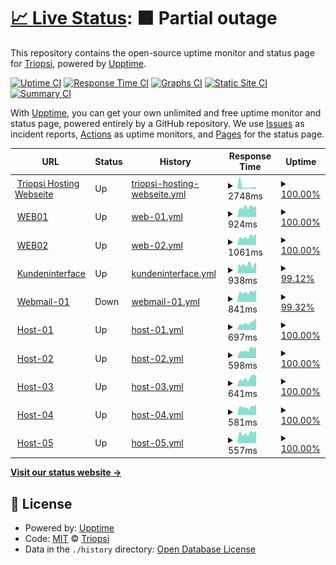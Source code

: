 # [📈 Live Status](https://triopsi.github.io/statuspage): <!--live status--> **🟧 Partial outage**

This repository contains the open-source uptime monitor and status page for [Triopsi](https://www.wiki.profoxi.de), powered by [Upptime](https://github.com/upptime/upptime).

[![Uptime CI](https://github.com/triopsi/statuspage/workflows/Uptime%20CI/badge.svg)](https://github.com/triopsi/statuspage/actions?query=workflow%3A%22Uptime+CI%22)
[![Response Time CI](https://github.com/triopsi/statuspage/workflows/Response%20Time%20CI/badge.svg)](https://github.com/triopsi/statuspage/actions?query=workflow%3A%22Response+Time+CI%22)
[![Graphs CI](https://github.com/triopsi/statuspage/workflows/Graphs%20CI/badge.svg)](https://github.com/triopsi/statuspage/actions?query=workflow%3A%22Graphs+CI%22)
[![Static Site CI](https://github.com/triopsi/statuspage/workflows/Static%20Site%20CI/badge.svg)](https://github.com/triopsi/statuspage/actions?query=workflow%3A%22Static+Site+CI%22)
[![Summary CI](https://github.com/triopsi/statuspage/workflows/Summary%20CI/badge.svg)](https://github.com/triopsi/statuspage/actions?query=workflow%3A%22Summary+CI%22)

With [Upptime](https://upptime.js.org), you can get your own unlimited and free uptime monitor and status page, powered entirely by a GitHub repository. We use [Issues](https://github.com/triopsi/statuspage/issues) as incident reports, [Actions](https://github.com/triopsi/statuspage/actions) as uptime monitors, and [Pages](https://triopsi.github.io/statuspage) for the status page.

<!--start: status pages-->
<!-- This summary is generated by Upptime (https://github.com/upptime/upptime) -->
<!-- Do not edit this manually, your changes will be overwritten -->
<!-- prettier-ignore -->
| URL | Status | History | Response Time | Uptime |
| --- | ------ | ------- | ------------- | ------ |
| <img alt="" src="https://favicons.githubusercontent.com/triopsi-hosting.com" height="13"> [Triopsi Hosting Webseite](https://triopsi-hosting.com) | Up | [triopsi-hosting-webseite.yml](https://github.com/triopsi/statuspage/commits/HEAD/history/triopsi-hosting-webseite.yml) | <details><summary><img alt="Response time graph" src="./graphs/triopsi-hosting-webseite/response-time-week.png" height="20"> 2748ms</summary><br><a href="https://status.triopsi-hosting.com/history/triopsi-hosting-webseite"><img alt="Response time 2033" src="https://img.shields.io/endpoint?url=https%3A%2F%2Fraw.githubusercontent.com%2Ftriopsi%2Fstatuspage%2FHEAD%2Fapi%2Ftriopsi-hosting-webseite%2Fresponse-time.json"></a><br><a href="https://status.triopsi-hosting.com/history/triopsi-hosting-webseite"><img alt="24-hour response time 1436" src="https://img.shields.io/endpoint?url=https%3A%2F%2Fraw.githubusercontent.com%2Ftriopsi%2Fstatuspage%2FHEAD%2Fapi%2Ftriopsi-hosting-webseite%2Fresponse-time-day.json"></a><br><a href="https://status.triopsi-hosting.com/history/triopsi-hosting-webseite"><img alt="7-day response time 2748" src="https://img.shields.io/endpoint?url=https%3A%2F%2Fraw.githubusercontent.com%2Ftriopsi%2Fstatuspage%2FHEAD%2Fapi%2Ftriopsi-hosting-webseite%2Fresponse-time-week.json"></a><br><a href="https://status.triopsi-hosting.com/history/triopsi-hosting-webseite"><img alt="30-day response time 1815" src="https://img.shields.io/endpoint?url=https%3A%2F%2Fraw.githubusercontent.com%2Ftriopsi%2Fstatuspage%2FHEAD%2Fapi%2Ftriopsi-hosting-webseite%2Fresponse-time-month.json"></a><br><a href="https://status.triopsi-hosting.com/history/triopsi-hosting-webseite"><img alt="1-year response time 2011" src="https://img.shields.io/endpoint?url=https%3A%2F%2Fraw.githubusercontent.com%2Ftriopsi%2Fstatuspage%2FHEAD%2Fapi%2Ftriopsi-hosting-webseite%2Fresponse-time-year.json"></a></details> | <details><summary><a href="https://status.triopsi-hosting.com/history/triopsi-hosting-webseite">100.00%</a></summary><a href="https://status.triopsi-hosting.com/history/triopsi-hosting-webseite"><img alt="All-time uptime 99.98%" src="https://img.shields.io/endpoint?url=https%3A%2F%2Fraw.githubusercontent.com%2Ftriopsi%2Fstatuspage%2FHEAD%2Fapi%2Ftriopsi-hosting-webseite%2Fuptime.json"></a><br><a href="https://status.triopsi-hosting.com/history/triopsi-hosting-webseite"><img alt="24-hour uptime 100.00%" src="https://img.shields.io/endpoint?url=https%3A%2F%2Fraw.githubusercontent.com%2Ftriopsi%2Fstatuspage%2FHEAD%2Fapi%2Ftriopsi-hosting-webseite%2Fuptime-day.json"></a><br><a href="https://status.triopsi-hosting.com/history/triopsi-hosting-webseite"><img alt="7-day uptime 100.00%" src="https://img.shields.io/endpoint?url=https%3A%2F%2Fraw.githubusercontent.com%2Ftriopsi%2Fstatuspage%2FHEAD%2Fapi%2Ftriopsi-hosting-webseite%2Fuptime-week.json"></a><br><a href="https://status.triopsi-hosting.com/history/triopsi-hosting-webseite"><img alt="30-day uptime 99.72%" src="https://img.shields.io/endpoint?url=https%3A%2F%2Fraw.githubusercontent.com%2Ftriopsi%2Fstatuspage%2FHEAD%2Fapi%2Ftriopsi-hosting-webseite%2Fuptime-month.json"></a><br><a href="https://status.triopsi-hosting.com/history/triopsi-hosting-webseite"><img alt="1-year uptime 99.98%" src="https://img.shields.io/endpoint?url=https%3A%2F%2Fraw.githubusercontent.com%2Ftriopsi%2Fstatuspage%2FHEAD%2Fapi%2Ftriopsi-hosting-webseite%2Fuptime-year.json"></a></details>
| <img alt="" src="https://favicons.githubusercontent.com/admin.triopsi-hosting.com" height="13"> [WEB01](https://admin.triopsi-hosting.com) | Up | [web-01.yml](https://github.com/triopsi/statuspage/commits/HEAD/history/web-01.yml) | <details><summary><img alt="Response time graph" src="./graphs/web-01/response-time-week.png" height="20"> 924ms</summary><br><a href="https://status.triopsi-hosting.com/history/web-01"><img alt="Response time 1358" src="https://img.shields.io/endpoint?url=https%3A%2F%2Fraw.githubusercontent.com%2Ftriopsi%2Fstatuspage%2FHEAD%2Fapi%2Fweb-01%2Fresponse-time.json"></a><br><a href="https://status.triopsi-hosting.com/history/web-01"><img alt="24-hour response time 1006" src="https://img.shields.io/endpoint?url=https%3A%2F%2Fraw.githubusercontent.com%2Ftriopsi%2Fstatuspage%2FHEAD%2Fapi%2Fweb-01%2Fresponse-time-day.json"></a><br><a href="https://status.triopsi-hosting.com/history/web-01"><img alt="7-day response time 924" src="https://img.shields.io/endpoint?url=https%3A%2F%2Fraw.githubusercontent.com%2Ftriopsi%2Fstatuspage%2FHEAD%2Fapi%2Fweb-01%2Fresponse-time-week.json"></a><br><a href="https://status.triopsi-hosting.com/history/web-01"><img alt="30-day response time 973" src="https://img.shields.io/endpoint?url=https%3A%2F%2Fraw.githubusercontent.com%2Ftriopsi%2Fstatuspage%2FHEAD%2Fapi%2Fweb-01%2Fresponse-time-month.json"></a><br><a href="https://status.triopsi-hosting.com/history/web-01"><img alt="1-year response time 1387" src="https://img.shields.io/endpoint?url=https%3A%2F%2Fraw.githubusercontent.com%2Ftriopsi%2Fstatuspage%2FHEAD%2Fapi%2Fweb-01%2Fresponse-time-year.json"></a></details> | <details><summary><a href="https://status.triopsi-hosting.com/history/web-01">100.00%</a></summary><a href="https://status.triopsi-hosting.com/history/web-01"><img alt="All-time uptime 100.00%" src="https://img.shields.io/endpoint?url=https%3A%2F%2Fraw.githubusercontent.com%2Ftriopsi%2Fstatuspage%2FHEAD%2Fapi%2Fweb-01%2Fuptime.json"></a><br><a href="https://status.triopsi-hosting.com/history/web-01"><img alt="24-hour uptime 100.00%" src="https://img.shields.io/endpoint?url=https%3A%2F%2Fraw.githubusercontent.com%2Ftriopsi%2Fstatuspage%2FHEAD%2Fapi%2Fweb-01%2Fuptime-day.json"></a><br><a href="https://status.triopsi-hosting.com/history/web-01"><img alt="7-day uptime 100.00%" src="https://img.shields.io/endpoint?url=https%3A%2F%2Fraw.githubusercontent.com%2Ftriopsi%2Fstatuspage%2FHEAD%2Fapi%2Fweb-01%2Fuptime-week.json"></a><br><a href="https://status.triopsi-hosting.com/history/web-01"><img alt="30-day uptime 100.00%" src="https://img.shields.io/endpoint?url=https%3A%2F%2Fraw.githubusercontent.com%2Ftriopsi%2Fstatuspage%2FHEAD%2Fapi%2Fweb-01%2Fuptime-month.json"></a><br><a href="https://status.triopsi-hosting.com/history/web-01"><img alt="1-year uptime 100.00%" src="https://img.shields.io/endpoint?url=https%3A%2F%2Fraw.githubusercontent.com%2Ftriopsi%2Fstatuspage%2FHEAD%2Fapi%2Fweb-01%2Fuptime-year.json"></a></details>
| <img alt="" src="https://favicons.githubusercontent.com/web02.triopsi-hosting.com" height="13"> [WEB02](https://web02.triopsi-hosting.com:8443) | Up | [web-02.yml](https://github.com/triopsi/statuspage/commits/HEAD/history/web-02.yml) | <details><summary><img alt="Response time graph" src="./graphs/web-02/response-time-week.png" height="20"> 1061ms</summary><br><a href="https://status.triopsi-hosting.com/history/web-02"><img alt="Response time 1046" src="https://img.shields.io/endpoint?url=https%3A%2F%2Fraw.githubusercontent.com%2Ftriopsi%2Fstatuspage%2FHEAD%2Fapi%2Fweb-02%2Fresponse-time.json"></a><br><a href="https://status.triopsi-hosting.com/history/web-02"><img alt="24-hour response time 1475" src="https://img.shields.io/endpoint?url=https%3A%2F%2Fraw.githubusercontent.com%2Ftriopsi%2Fstatuspage%2FHEAD%2Fapi%2Fweb-02%2Fresponse-time-day.json"></a><br><a href="https://status.triopsi-hosting.com/history/web-02"><img alt="7-day response time 1061" src="https://img.shields.io/endpoint?url=https%3A%2F%2Fraw.githubusercontent.com%2Ftriopsi%2Fstatuspage%2FHEAD%2Fapi%2Fweb-02%2Fresponse-time-week.json"></a><br><a href="https://status.triopsi-hosting.com/history/web-02"><img alt="30-day response time 1116" src="https://img.shields.io/endpoint?url=https%3A%2F%2Fraw.githubusercontent.com%2Ftriopsi%2Fstatuspage%2FHEAD%2Fapi%2Fweb-02%2Fresponse-time-month.json"></a><br><a href="https://status.triopsi-hosting.com/history/web-02"><img alt="1-year response time 1048" src="https://img.shields.io/endpoint?url=https%3A%2F%2Fraw.githubusercontent.com%2Ftriopsi%2Fstatuspage%2FHEAD%2Fapi%2Fweb-02%2Fresponse-time-year.json"></a></details> | <details><summary><a href="https://status.triopsi-hosting.com/history/web-02">100.00%</a></summary><a href="https://status.triopsi-hosting.com/history/web-02"><img alt="All-time uptime 100.00%" src="https://img.shields.io/endpoint?url=https%3A%2F%2Fraw.githubusercontent.com%2Ftriopsi%2Fstatuspage%2FHEAD%2Fapi%2Fweb-02%2Fuptime.json"></a><br><a href="https://status.triopsi-hosting.com/history/web-02"><img alt="24-hour uptime 100.00%" src="https://img.shields.io/endpoint?url=https%3A%2F%2Fraw.githubusercontent.com%2Ftriopsi%2Fstatuspage%2FHEAD%2Fapi%2Fweb-02%2Fuptime-day.json"></a><br><a href="https://status.triopsi-hosting.com/history/web-02"><img alt="7-day uptime 100.00%" src="https://img.shields.io/endpoint?url=https%3A%2F%2Fraw.githubusercontent.com%2Ftriopsi%2Fstatuspage%2FHEAD%2Fapi%2Fweb-02%2Fuptime-week.json"></a><br><a href="https://status.triopsi-hosting.com/history/web-02"><img alt="30-day uptime 100.00%" src="https://img.shields.io/endpoint?url=https%3A%2F%2Fraw.githubusercontent.com%2Ftriopsi%2Fstatuspage%2FHEAD%2Fapi%2Fweb-02%2Fuptime-month.json"></a><br><a href="https://status.triopsi-hosting.com/history/web-02"><img alt="1-year uptime 100.00%" src="https://img.shields.io/endpoint?url=https%3A%2F%2Fraw.githubusercontent.com%2Ftriopsi%2Fstatuspage%2FHEAD%2Fapi%2Fweb-02%2Fuptime-year.json"></a></details>
| <img alt="" src="https://assets.triopsi-hosting.com/images/logo/favicon-96x96.ico" height="13"> [Kundeninterface](https://cp.triopsi-hosting.com) | Up | [kundeninterface.yml](https://github.com/triopsi/statuspage/commits/HEAD/history/kundeninterface.yml) | <details><summary><img alt="Response time graph" src="./graphs/kundeninterface/response-time-week.png" height="20"> 938ms</summary><br><a href="https://status.triopsi-hosting.com/history/kundeninterface"><img alt="Response time 969" src="https://img.shields.io/endpoint?url=https%3A%2F%2Fraw.githubusercontent.com%2Ftriopsi%2Fstatuspage%2FHEAD%2Fapi%2Fkundeninterface%2Fresponse-time.json"></a><br><a href="https://status.triopsi-hosting.com/history/kundeninterface"><img alt="24-hour response time 1190" src="https://img.shields.io/endpoint?url=https%3A%2F%2Fraw.githubusercontent.com%2Ftriopsi%2Fstatuspage%2FHEAD%2Fapi%2Fkundeninterface%2Fresponse-time-day.json"></a><br><a href="https://status.triopsi-hosting.com/history/kundeninterface"><img alt="7-day response time 938" src="https://img.shields.io/endpoint?url=https%3A%2F%2Fraw.githubusercontent.com%2Ftriopsi%2Fstatuspage%2FHEAD%2Fapi%2Fkundeninterface%2Fresponse-time-week.json"></a><br><a href="https://status.triopsi-hosting.com/history/kundeninterface"><img alt="30-day response time 983" src="https://img.shields.io/endpoint?url=https%3A%2F%2Fraw.githubusercontent.com%2Ftriopsi%2Fstatuspage%2FHEAD%2Fapi%2Fkundeninterface%2Fresponse-time-month.json"></a><br><a href="https://status.triopsi-hosting.com/history/kundeninterface"><img alt="1-year response time 948" src="https://img.shields.io/endpoint?url=https%3A%2F%2Fraw.githubusercontent.com%2Ftriopsi%2Fstatuspage%2FHEAD%2Fapi%2Fkundeninterface%2Fresponse-time-year.json"></a></details> | <details><summary><a href="https://status.triopsi-hosting.com/history/kundeninterface">99.12%</a></summary><a href="https://status.triopsi-hosting.com/history/kundeninterface"><img alt="All-time uptime 99.98%" src="https://img.shields.io/endpoint?url=https%3A%2F%2Fraw.githubusercontent.com%2Ftriopsi%2Fstatuspage%2FHEAD%2Fapi%2Fkundeninterface%2Fuptime.json"></a><br><a href="https://status.triopsi-hosting.com/history/kundeninterface"><img alt="24-hour uptime 100.00%" src="https://img.shields.io/endpoint?url=https%3A%2F%2Fraw.githubusercontent.com%2Ftriopsi%2Fstatuspage%2FHEAD%2Fapi%2Fkundeninterface%2Fuptime-day.json"></a><br><a href="https://status.triopsi-hosting.com/history/kundeninterface"><img alt="7-day uptime 99.12%" src="https://img.shields.io/endpoint?url=https%3A%2F%2Fraw.githubusercontent.com%2Ftriopsi%2Fstatuspage%2FHEAD%2Fapi%2Fkundeninterface%2Fuptime-week.json"></a><br><a href="https://status.triopsi-hosting.com/history/kundeninterface"><img alt="30-day uptime 99.80%" src="https://img.shields.io/endpoint?url=https%3A%2F%2Fraw.githubusercontent.com%2Ftriopsi%2Fstatuspage%2FHEAD%2Fapi%2Fkundeninterface%2Fuptime-month.json"></a><br><a href="https://status.triopsi-hosting.com/history/kundeninterface"><img alt="1-year uptime 99.98%" src="https://img.shields.io/endpoint?url=https%3A%2F%2Fraw.githubusercontent.com%2Ftriopsi%2Fstatuspage%2FHEAD%2Fapi%2Fkundeninterface%2Fuptime-year.json"></a></details>
| <img alt="" src="https://favicons.githubusercontent.com/webmail.triopsi-hosting.com" height="13"> [Webmail-01](https://webmail.triopsi-hosting.com) | Down | [webmail-01.yml](https://github.com/triopsi/statuspage/commits/HEAD/history/webmail-01.yml) | <details><summary><img alt="Response time graph" src="./graphs/webmail-01/response-time-week.png" height="20"> 841ms</summary><br><a href="https://status.triopsi-hosting.com/history/webmail-01"><img alt="Response time 903" src="https://img.shields.io/endpoint?url=https%3A%2F%2Fraw.githubusercontent.com%2Ftriopsi%2Fstatuspage%2FHEAD%2Fapi%2Fwebmail-01%2Fresponse-time.json"></a><br><a href="https://status.triopsi-hosting.com/history/webmail-01"><img alt="24-hour response time 971" src="https://img.shields.io/endpoint?url=https%3A%2F%2Fraw.githubusercontent.com%2Ftriopsi%2Fstatuspage%2FHEAD%2Fapi%2Fwebmail-01%2Fresponse-time-day.json"></a><br><a href="https://status.triopsi-hosting.com/history/webmail-01"><img alt="7-day response time 841" src="https://img.shields.io/endpoint?url=https%3A%2F%2Fraw.githubusercontent.com%2Ftriopsi%2Fstatuspage%2FHEAD%2Fapi%2Fwebmail-01%2Fresponse-time-week.json"></a><br><a href="https://status.triopsi-hosting.com/history/webmail-01"><img alt="30-day response time 826" src="https://img.shields.io/endpoint?url=https%3A%2F%2Fraw.githubusercontent.com%2Ftriopsi%2Fstatuspage%2FHEAD%2Fapi%2Fwebmail-01%2Fresponse-time-month.json"></a><br><a href="https://status.triopsi-hosting.com/history/webmail-01"><img alt="1-year response time 909" src="https://img.shields.io/endpoint?url=https%3A%2F%2Fraw.githubusercontent.com%2Ftriopsi%2Fstatuspage%2FHEAD%2Fapi%2Fwebmail-01%2Fresponse-time-year.json"></a></details> | <details><summary><a href="https://status.triopsi-hosting.com/history/webmail-01">99.32%</a></summary><a href="https://status.triopsi-hosting.com/history/webmail-01"><img alt="All-time uptime 99.97%" src="https://img.shields.io/endpoint?url=https%3A%2F%2Fraw.githubusercontent.com%2Ftriopsi%2Fstatuspage%2FHEAD%2Fapi%2Fwebmail-01%2Fuptime.json"></a><br><a href="https://status.triopsi-hosting.com/history/webmail-01"><img alt="24-hour uptime 95.23%" src="https://img.shields.io/endpoint?url=https%3A%2F%2Fraw.githubusercontent.com%2Ftriopsi%2Fstatuspage%2FHEAD%2Fapi%2Fwebmail-01%2Fuptime-day.json"></a><br><a href="https://status.triopsi-hosting.com/history/webmail-01"><img alt="7-day uptime 99.32%" src="https://img.shields.io/endpoint?url=https%3A%2F%2Fraw.githubusercontent.com%2Ftriopsi%2Fstatuspage%2FHEAD%2Fapi%2Fwebmail-01%2Fuptime-week.json"></a><br><a href="https://status.triopsi-hosting.com/history/webmail-01"><img alt="30-day uptime 99.84%" src="https://img.shields.io/endpoint?url=https%3A%2F%2Fraw.githubusercontent.com%2Ftriopsi%2Fstatuspage%2FHEAD%2Fapi%2Fwebmail-01%2Fuptime-month.json"></a><br><a href="https://status.triopsi-hosting.com/history/webmail-01"><img alt="1-year uptime 99.97%" src="https://img.shields.io/endpoint?url=https%3A%2F%2Fraw.githubusercontent.com%2Ftriopsi%2Fstatuspage%2FHEAD%2Fapi%2Fwebmail-01%2Fuptime-year.json"></a></details>
| <img alt="" src="https://favicons.githubusercontent.com/host1.phoenix.com.de" height="13"> [Host-01](https://host1.phoenix.com.de:8006) | Up | [host-01.yml](https://github.com/triopsi/statuspage/commits/HEAD/history/host-01.yml) | <details><summary><img alt="Response time graph" src="./graphs/host-01/response-time-week.png" height="20"> 697ms</summary><br><a href="https://status.triopsi-hosting.com/history/host-01"><img alt="Response time 1187" src="https://img.shields.io/endpoint?url=https%3A%2F%2Fraw.githubusercontent.com%2Ftriopsi%2Fstatuspage%2FHEAD%2Fapi%2Fhost-01%2Fresponse-time.json"></a><br><a href="https://status.triopsi-hosting.com/history/host-01"><img alt="24-hour response time 1119" src="https://img.shields.io/endpoint?url=https%3A%2F%2Fraw.githubusercontent.com%2Ftriopsi%2Fstatuspage%2FHEAD%2Fapi%2Fhost-01%2Fresponse-time-day.json"></a><br><a href="https://status.triopsi-hosting.com/history/host-01"><img alt="7-day response time 697" src="https://img.shields.io/endpoint?url=https%3A%2F%2Fraw.githubusercontent.com%2Ftriopsi%2Fstatuspage%2FHEAD%2Fapi%2Fhost-01%2Fresponse-time-week.json"></a><br><a href="https://status.triopsi-hosting.com/history/host-01"><img alt="30-day response time 702" src="https://img.shields.io/endpoint?url=https%3A%2F%2Fraw.githubusercontent.com%2Ftriopsi%2Fstatuspage%2FHEAD%2Fapi%2Fhost-01%2Fresponse-time-month.json"></a><br><a href="https://status.triopsi-hosting.com/history/host-01"><img alt="1-year response time 1207" src="https://img.shields.io/endpoint?url=https%3A%2F%2Fraw.githubusercontent.com%2Ftriopsi%2Fstatuspage%2FHEAD%2Fapi%2Fhost-01%2Fresponse-time-year.json"></a></details> | <details><summary><a href="https://status.triopsi-hosting.com/history/host-01">100.00%</a></summary><a href="https://status.triopsi-hosting.com/history/host-01"><img alt="All-time uptime 100.00%" src="https://img.shields.io/endpoint?url=https%3A%2F%2Fraw.githubusercontent.com%2Ftriopsi%2Fstatuspage%2FHEAD%2Fapi%2Fhost-01%2Fuptime.json"></a><br><a href="https://status.triopsi-hosting.com/history/host-01"><img alt="24-hour uptime 100.00%" src="https://img.shields.io/endpoint?url=https%3A%2F%2Fraw.githubusercontent.com%2Ftriopsi%2Fstatuspage%2FHEAD%2Fapi%2Fhost-01%2Fuptime-day.json"></a><br><a href="https://status.triopsi-hosting.com/history/host-01"><img alt="7-day uptime 100.00%" src="https://img.shields.io/endpoint?url=https%3A%2F%2Fraw.githubusercontent.com%2Ftriopsi%2Fstatuspage%2FHEAD%2Fapi%2Fhost-01%2Fuptime-week.json"></a><br><a href="https://status.triopsi-hosting.com/history/host-01"><img alt="30-day uptime 100.00%" src="https://img.shields.io/endpoint?url=https%3A%2F%2Fraw.githubusercontent.com%2Ftriopsi%2Fstatuspage%2FHEAD%2Fapi%2Fhost-01%2Fuptime-month.json"></a><br><a href="https://status.triopsi-hosting.com/history/host-01"><img alt="1-year uptime 100.00%" src="https://img.shields.io/endpoint?url=https%3A%2F%2Fraw.githubusercontent.com%2Ftriopsi%2Fstatuspage%2FHEAD%2Fapi%2Fhost-01%2Fuptime-year.json"></a></details>
| <img alt="" src="https://favicons.githubusercontent.com/host2.phoenix.com.de" height="13"> [Host-02](https://host2.phoenix.com.de:8006) | Up | [host-02.yml](https://github.com/triopsi/statuspage/commits/HEAD/history/host-02.yml) | <details><summary><img alt="Response time graph" src="./graphs/host-02/response-time-week.png" height="20"> 598ms</summary><br><a href="https://status.triopsi-hosting.com/history/host-02"><img alt="Response time 627" src="https://img.shields.io/endpoint?url=https%3A%2F%2Fraw.githubusercontent.com%2Ftriopsi%2Fstatuspage%2FHEAD%2Fapi%2Fhost-02%2Fresponse-time.json"></a><br><a href="https://status.triopsi-hosting.com/history/host-02"><img alt="24-hour response time 774" src="https://img.shields.io/endpoint?url=https%3A%2F%2Fraw.githubusercontent.com%2Ftriopsi%2Fstatuspage%2FHEAD%2Fapi%2Fhost-02%2Fresponse-time-day.json"></a><br><a href="https://status.triopsi-hosting.com/history/host-02"><img alt="7-day response time 598" src="https://img.shields.io/endpoint?url=https%3A%2F%2Fraw.githubusercontent.com%2Ftriopsi%2Fstatuspage%2FHEAD%2Fapi%2Fhost-02%2Fresponse-time-week.json"></a><br><a href="https://status.triopsi-hosting.com/history/host-02"><img alt="30-day response time 629" src="https://img.shields.io/endpoint?url=https%3A%2F%2Fraw.githubusercontent.com%2Ftriopsi%2Fstatuspage%2FHEAD%2Fapi%2Fhost-02%2Fresponse-time-month.json"></a><br><a href="https://status.triopsi-hosting.com/history/host-02"><img alt="1-year response time 625" src="https://img.shields.io/endpoint?url=https%3A%2F%2Fraw.githubusercontent.com%2Ftriopsi%2Fstatuspage%2FHEAD%2Fapi%2Fhost-02%2Fresponse-time-year.json"></a></details> | <details><summary><a href="https://status.triopsi-hosting.com/history/host-02">100.00%</a></summary><a href="https://status.triopsi-hosting.com/history/host-02"><img alt="All-time uptime 100.00%" src="https://img.shields.io/endpoint?url=https%3A%2F%2Fraw.githubusercontent.com%2Ftriopsi%2Fstatuspage%2FHEAD%2Fapi%2Fhost-02%2Fuptime.json"></a><br><a href="https://status.triopsi-hosting.com/history/host-02"><img alt="24-hour uptime 100.00%" src="https://img.shields.io/endpoint?url=https%3A%2F%2Fraw.githubusercontent.com%2Ftriopsi%2Fstatuspage%2FHEAD%2Fapi%2Fhost-02%2Fuptime-day.json"></a><br><a href="https://status.triopsi-hosting.com/history/host-02"><img alt="7-day uptime 100.00%" src="https://img.shields.io/endpoint?url=https%3A%2F%2Fraw.githubusercontent.com%2Ftriopsi%2Fstatuspage%2FHEAD%2Fapi%2Fhost-02%2Fuptime-week.json"></a><br><a href="https://status.triopsi-hosting.com/history/host-02"><img alt="30-day uptime 100.00%" src="https://img.shields.io/endpoint?url=https%3A%2F%2Fraw.githubusercontent.com%2Ftriopsi%2Fstatuspage%2FHEAD%2Fapi%2Fhost-02%2Fuptime-month.json"></a><br><a href="https://status.triopsi-hosting.com/history/host-02"><img alt="1-year uptime 100.00%" src="https://img.shields.io/endpoint?url=https%3A%2F%2Fraw.githubusercontent.com%2Ftriopsi%2Fstatuspage%2FHEAD%2Fapi%2Fhost-02%2Fuptime-year.json"></a></details>
| <img alt="" src="https://favicons.githubusercontent.com/host3.phoenix.com.de" height="13"> [Host-03](https://host3.phoenix.com.de:8006) | Up | [host-03.yml](https://github.com/triopsi/statuspage/commits/HEAD/history/host-03.yml) | <details><summary><img alt="Response time graph" src="./graphs/host-03/response-time-week.png" height="20"> 641ms</summary><br><a href="https://status.triopsi-hosting.com/history/host-03"><img alt="Response time 611" src="https://img.shields.io/endpoint?url=https%3A%2F%2Fraw.githubusercontent.com%2Ftriopsi%2Fstatuspage%2FHEAD%2Fapi%2Fhost-03%2Fresponse-time.json"></a><br><a href="https://status.triopsi-hosting.com/history/host-03"><img alt="24-hour response time 797" src="https://img.shields.io/endpoint?url=https%3A%2F%2Fraw.githubusercontent.com%2Ftriopsi%2Fstatuspage%2FHEAD%2Fapi%2Fhost-03%2Fresponse-time-day.json"></a><br><a href="https://status.triopsi-hosting.com/history/host-03"><img alt="7-day response time 641" src="https://img.shields.io/endpoint?url=https%3A%2F%2Fraw.githubusercontent.com%2Ftriopsi%2Fstatuspage%2FHEAD%2Fapi%2Fhost-03%2Fresponse-time-week.json"></a><br><a href="https://status.triopsi-hosting.com/history/host-03"><img alt="30-day response time 590" src="https://img.shields.io/endpoint?url=https%3A%2F%2Fraw.githubusercontent.com%2Ftriopsi%2Fstatuspage%2FHEAD%2Fapi%2Fhost-03%2Fresponse-time-month.json"></a><br><a href="https://status.triopsi-hosting.com/history/host-03"><img alt="1-year response time 609" src="https://img.shields.io/endpoint?url=https%3A%2F%2Fraw.githubusercontent.com%2Ftriopsi%2Fstatuspage%2FHEAD%2Fapi%2Fhost-03%2Fresponse-time-year.json"></a></details> | <details><summary><a href="https://status.triopsi-hosting.com/history/host-03">100.00%</a></summary><a href="https://status.triopsi-hosting.com/history/host-03"><img alt="All-time uptime 100.00%" src="https://img.shields.io/endpoint?url=https%3A%2F%2Fraw.githubusercontent.com%2Ftriopsi%2Fstatuspage%2FHEAD%2Fapi%2Fhost-03%2Fuptime.json"></a><br><a href="https://status.triopsi-hosting.com/history/host-03"><img alt="24-hour uptime 100.00%" src="https://img.shields.io/endpoint?url=https%3A%2F%2Fraw.githubusercontent.com%2Ftriopsi%2Fstatuspage%2FHEAD%2Fapi%2Fhost-03%2Fuptime-day.json"></a><br><a href="https://status.triopsi-hosting.com/history/host-03"><img alt="7-day uptime 100.00%" src="https://img.shields.io/endpoint?url=https%3A%2F%2Fraw.githubusercontent.com%2Ftriopsi%2Fstatuspage%2FHEAD%2Fapi%2Fhost-03%2Fuptime-week.json"></a><br><a href="https://status.triopsi-hosting.com/history/host-03"><img alt="30-day uptime 100.00%" src="https://img.shields.io/endpoint?url=https%3A%2F%2Fraw.githubusercontent.com%2Ftriopsi%2Fstatuspage%2FHEAD%2Fapi%2Fhost-03%2Fuptime-month.json"></a><br><a href="https://status.triopsi-hosting.com/history/host-03"><img alt="1-year uptime 100.00%" src="https://img.shields.io/endpoint?url=https%3A%2F%2Fraw.githubusercontent.com%2Ftriopsi%2Fstatuspage%2FHEAD%2Fapi%2Fhost-03%2Fuptime-year.json"></a></details>
| <img alt="" src="https://favicons.githubusercontent.com/host4.triopsi-hosting.com" height="13"> [Host-04](https://host4.triopsi-hosting.com:8006) | Up | [host-04.yml](https://github.com/triopsi/statuspage/commits/HEAD/history/host-04.yml) | <details><summary><img alt="Response time graph" src="./graphs/host-04/response-time-week.png" height="20"> 581ms</summary><br><a href="https://status.triopsi-hosting.com/history/host-04"><img alt="Response time 617" src="https://img.shields.io/endpoint?url=https%3A%2F%2Fraw.githubusercontent.com%2Ftriopsi%2Fstatuspage%2FHEAD%2Fapi%2Fhost-04%2Fresponse-time.json"></a><br><a href="https://status.triopsi-hosting.com/history/host-04"><img alt="24-hour response time 804" src="https://img.shields.io/endpoint?url=https%3A%2F%2Fraw.githubusercontent.com%2Ftriopsi%2Fstatuspage%2FHEAD%2Fapi%2Fhost-04%2Fresponse-time-day.json"></a><br><a href="https://status.triopsi-hosting.com/history/host-04"><img alt="7-day response time 581" src="https://img.shields.io/endpoint?url=https%3A%2F%2Fraw.githubusercontent.com%2Ftriopsi%2Fstatuspage%2FHEAD%2Fapi%2Fhost-04%2Fresponse-time-week.json"></a><br><a href="https://status.triopsi-hosting.com/history/host-04"><img alt="30-day response time 592" src="https://img.shields.io/endpoint?url=https%3A%2F%2Fraw.githubusercontent.com%2Ftriopsi%2Fstatuspage%2FHEAD%2Fapi%2Fhost-04%2Fresponse-time-month.json"></a><br><a href="https://status.triopsi-hosting.com/history/host-04"><img alt="1-year response time 617" src="https://img.shields.io/endpoint?url=https%3A%2F%2Fraw.githubusercontent.com%2Ftriopsi%2Fstatuspage%2FHEAD%2Fapi%2Fhost-04%2Fresponse-time-year.json"></a></details> | <details><summary><a href="https://status.triopsi-hosting.com/history/host-04">100.00%</a></summary><a href="https://status.triopsi-hosting.com/history/host-04"><img alt="All-time uptime 100.00%" src="https://img.shields.io/endpoint?url=https%3A%2F%2Fraw.githubusercontent.com%2Ftriopsi%2Fstatuspage%2FHEAD%2Fapi%2Fhost-04%2Fuptime.json"></a><br><a href="https://status.triopsi-hosting.com/history/host-04"><img alt="24-hour uptime 100.00%" src="https://img.shields.io/endpoint?url=https%3A%2F%2Fraw.githubusercontent.com%2Ftriopsi%2Fstatuspage%2FHEAD%2Fapi%2Fhost-04%2Fuptime-day.json"></a><br><a href="https://status.triopsi-hosting.com/history/host-04"><img alt="7-day uptime 100.00%" src="https://img.shields.io/endpoint?url=https%3A%2F%2Fraw.githubusercontent.com%2Ftriopsi%2Fstatuspage%2FHEAD%2Fapi%2Fhost-04%2Fuptime-week.json"></a><br><a href="https://status.triopsi-hosting.com/history/host-04"><img alt="30-day uptime 100.00%" src="https://img.shields.io/endpoint?url=https%3A%2F%2Fraw.githubusercontent.com%2Ftriopsi%2Fstatuspage%2FHEAD%2Fapi%2Fhost-04%2Fuptime-month.json"></a><br><a href="https://status.triopsi-hosting.com/history/host-04"><img alt="1-year uptime 100.00%" src="https://img.shields.io/endpoint?url=https%3A%2F%2Fraw.githubusercontent.com%2Ftriopsi%2Fstatuspage%2FHEAD%2Fapi%2Fhost-04%2Fuptime-year.json"></a></details>
| <img alt="" src="https://favicons.githubusercontent.com/host5.triopsi-hosting.com" height="13"> [Host-05](https://host5.triopsi-hosting.com:8006) | Up | [host-05.yml](https://github.com/triopsi/statuspage/commits/HEAD/history/host-05.yml) | <details><summary><img alt="Response time graph" src="./graphs/host-05/response-time-week.png" height="20"> 557ms</summary><br><a href="https://status.triopsi-hosting.com/history/host-05"><img alt="Response time 612" src="https://img.shields.io/endpoint?url=https%3A%2F%2Fraw.githubusercontent.com%2Ftriopsi%2Fstatuspage%2FHEAD%2Fapi%2Fhost-05%2Fresponse-time.json"></a><br><a href="https://status.triopsi-hosting.com/history/host-05"><img alt="24-hour response time 670" src="https://img.shields.io/endpoint?url=https%3A%2F%2Fraw.githubusercontent.com%2Ftriopsi%2Fstatuspage%2FHEAD%2Fapi%2Fhost-05%2Fresponse-time-day.json"></a><br><a href="https://status.triopsi-hosting.com/history/host-05"><img alt="7-day response time 557" src="https://img.shields.io/endpoint?url=https%3A%2F%2Fraw.githubusercontent.com%2Ftriopsi%2Fstatuspage%2FHEAD%2Fapi%2Fhost-05%2Fresponse-time-week.json"></a><br><a href="https://status.triopsi-hosting.com/history/host-05"><img alt="30-day response time 594" src="https://img.shields.io/endpoint?url=https%3A%2F%2Fraw.githubusercontent.com%2Ftriopsi%2Fstatuspage%2FHEAD%2Fapi%2Fhost-05%2Fresponse-time-month.json"></a><br><a href="https://status.triopsi-hosting.com/history/host-05"><img alt="1-year response time 612" src="https://img.shields.io/endpoint?url=https%3A%2F%2Fraw.githubusercontent.com%2Ftriopsi%2Fstatuspage%2FHEAD%2Fapi%2Fhost-05%2Fresponse-time-year.json"></a></details> | <details><summary><a href="https://status.triopsi-hosting.com/history/host-05">100.00%</a></summary><a href="https://status.triopsi-hosting.com/history/host-05"><img alt="All-time uptime 98.58%" src="https://img.shields.io/endpoint?url=https%3A%2F%2Fraw.githubusercontent.com%2Ftriopsi%2Fstatuspage%2FHEAD%2Fapi%2Fhost-05%2Fuptime.json"></a><br><a href="https://status.triopsi-hosting.com/history/host-05"><img alt="24-hour uptime 100.00%" src="https://img.shields.io/endpoint?url=https%3A%2F%2Fraw.githubusercontent.com%2Ftriopsi%2Fstatuspage%2FHEAD%2Fapi%2Fhost-05%2Fuptime-day.json"></a><br><a href="https://status.triopsi-hosting.com/history/host-05"><img alt="7-day uptime 100.00%" src="https://img.shields.io/endpoint?url=https%3A%2F%2Fraw.githubusercontent.com%2Ftriopsi%2Fstatuspage%2FHEAD%2Fapi%2Fhost-05%2Fuptime-week.json"></a><br><a href="https://status.triopsi-hosting.com/history/host-05"><img alt="30-day uptime 100.00%" src="https://img.shields.io/endpoint?url=https%3A%2F%2Fraw.githubusercontent.com%2Ftriopsi%2Fstatuspage%2FHEAD%2Fapi%2Fhost-05%2Fuptime-month.json"></a><br><a href="https://status.triopsi-hosting.com/history/host-05"><img alt="1-year uptime 98.58%" src="https://img.shields.io/endpoint?url=https%3A%2F%2Fraw.githubusercontent.com%2Ftriopsi%2Fstatuspage%2FHEAD%2Fapi%2Fhost-05%2Fuptime-year.json"></a></details>

<!--end: status pages-->

[**Visit our status website →**](https://triopsi.github.io/statuspage)

## 📄 License

- Powered by: [Upptime](https://github.com/upptime/upptime)
- Code: [MIT](./LICENSE) © [Triopsi](https://www.wiki.profoxi.de)
- Data in the `./history` directory: [Open Database License](https://opendatacommons.org/licenses/odbl/1-0/)
